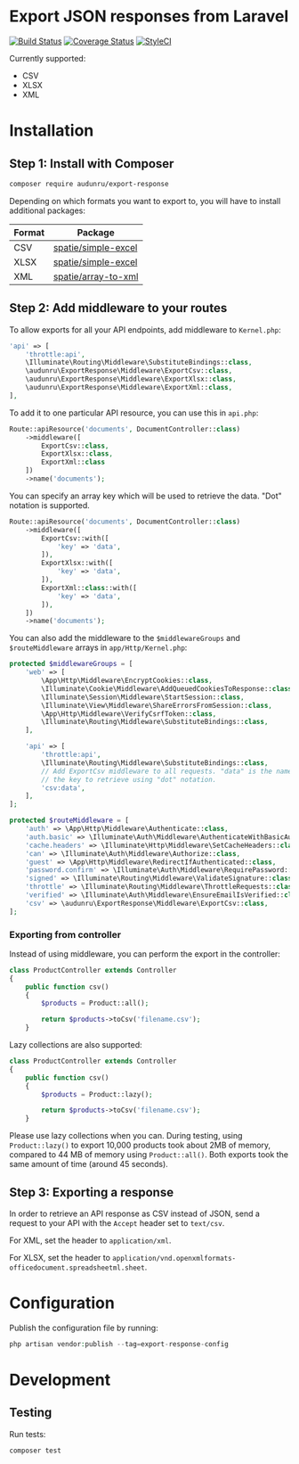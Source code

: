 # Export JSON responses from Laravel

[![Build Status](https://app.travis-ci.com/audunru/export-response.svg?branch=master)](https://app.travis-ci.com/audunru/export-response)
[![Coverage Status](https://coveralls.io/repos/github/audunru/export-response/badge.svg?branch=master)](https://coveralls.io/github/audunru/export-response?branch=master)
[![StyleCI](https://github.styleci.io/repos/407671897/shield?branch=master)](https://github.styleci.io/repos/407671897)

Currently supported:

- CSV
- XLSX
- XML

# Installation

## Step 1: Install with Composer

```bash
composer require audunru/export-response
```

Depending on which formats you want to export to, you will have to install additional packages:

| Format | Package                                                       |
| ------ | ------------------------------------------------------------- |
| CSV    | [spatie/simple-excel](https://github.com/spatie/simple-excel) |
| XLSX   | [spatie/simple-excel](https://github.com/spatie/simple-excel) |
| XML    | [spatie/array-to-xml](https://github.com/spatie/array-to-xml) |

## Step 2: Add middleware to your routes

To allow exports for all your API endpoints, add middleware to `Kernel.php`:

```php
'api' => [
    'throttle:api',
    \Illuminate\Routing\Middleware\SubstituteBindings::class,
    \audunru\ExportResponse\Middleware\ExportCsv::class,
    \audunru\ExportResponse\Middleware\ExportXlsx::class,
    \audunru\ExportResponse\Middleware\ExportXml::class,
],
```

To add it to one particular API resource, you can use this in `api.php`:

```php
Route::apiResource('documents', DocumentController::class)
    ->middleware([
        ExportCsv::class,
        ExportXlsx::class,
        ExportXml::class
    ])
    ->name('documents');
```

You can specify an array key which will be used to retrieve the data. "Dot" notation is supported.

```php
Route::apiResource('documents', DocumentController::class)
    ->middleware([
        ExportCsv::with([
            'key' => 'data',
        ]),
        ExportXlsx::with([
            'key' => 'data',
        ]),
        ExportXml::class::with([
            'key' => 'data',
        ]),
    ])
    ->name('documents');
```

You can also add the middleware to the `$middlewareGroups` and `$routeMiddleware` arrays in `app/Http/Kernel.php`:

```php
protected $middlewareGroups = [
    'web' => [
        \App\Http\Middleware\EncryptCookies::class,
        \Illuminate\Cookie\Middleware\AddQueuedCookiesToResponse::class,
        \Illuminate\Session\Middleware\StartSession::class,
        \Illuminate\View\Middleware\ShareErrorsFromSession::class,
        \App\Http\Middleware\VerifyCsrfToken::class,
        \Illuminate\Routing\Middleware\SubstituteBindings::class,
    ],

    'api' => [
        'throttle:api',
        \Illuminate\Routing\Middleware\SubstituteBindings::class,
        // Add ExportCsv middleware to all requests. "data" is the name of
        // the key to retrieve using "dot" notation.
        'csv:data',
    ],
];

protected $routeMiddleware = [
    'auth' => \App\Http\Middleware\Authenticate::class,
    'auth.basic' => \Illuminate\Auth\Middleware\AuthenticateWithBasicAuth::class,
    'cache.headers' => \Illuminate\Http\Middleware\SetCacheHeaders::class,
    'can' => \Illuminate\Auth\Middleware\Authorize::class,
    'guest' => \App\Http\Middleware\RedirectIfAuthenticated::class,
    'password.confirm' => \Illuminate\Auth\Middleware\RequirePassword::class,
    'signed' => \Illuminate\Routing\Middleware\ValidateSignature::class,
    'throttle' => \Illuminate\Routing\Middleware\ThrottleRequests::class,
    'verified' => \Illuminate\Auth\Middleware\EnsureEmailIsVerified::class,
    'csv' => \audunru\ExportResponse\Middleware\ExportCsv::class,
];
```

### Exporting from controller

Instead of using middleware, you can perform the export in the controller:

```php
class ProductController extends Controller
{
    public function csv()
    {
        $products = Product::all();

        return $products->toCsv('filename.csv');
    }
```

Lazy collections are also supported:

```php
class ProductController extends Controller
{
    public function csv()
    {
        $products = Product::lazy();

        return $products->toCsv('filename.csv');
    }
```

Please use lazy collections when you can. During testing, using `Product::lazy()` to export 10,000 products took about 2MB of memory, compared to 44 MB of memory using `Product::all()`. Both exports took the same amount of time (around 45 seconds).

## Step 3: Exporting a response

In order to retrieve an API response as CSV instead of JSON, send a request to your API with the `Accept` header set to `text/csv`.

For XML, set the header to `application/xml`.

For XLSX, set the header to `application/vnd.openxmlformats-officedocument.spreadsheetml.sheet`.

# Configuration

Publish the configuration file by running:

```php
php artisan vendor:publish --tag=export-response-config
```

# Development

## Testing

Run tests:

```bash
composer test
```
